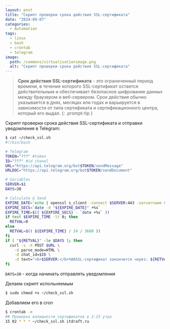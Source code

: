 ```yaml
---
layout: post
title: "Скрипт проверки срока действия SSL-сертификата"
date: "2024-09-07"
categories:
  - Automation
tags:
  - linux
  - bash
  - crontab
  - telegram
image:
  path: /commons/virtualisationimage.png
  alt: "Скрипт проверки срока действия SSL-сертификата"
---
```


> **Срок действия SSL-сертификата** - это ограниченный период времени, в течение которого SSL-сертификат остается действительным и обеспечивает безопасное шифрование данных между браузером и веб-сервером. Срок действия обычно указывается в днях, месяцах или годах и варьируется в зависимости от типа сертификата и сертификационного центра, который его выдал.
{: .prompt-tip }

Скрипт проверки срока действия SSL-сертификата и отправки уведомления в Telegram:
```sh
$ cat ~/check_ssl.sh
#!/bin/bash

# Telegram
TOKEN="???" #token
ID="???" #id chanel
URL="https://api.telegram.org/bot$TOKEN/sendMessage"
URLDOC="https://api.telegram.org/bot$TOKEN/sendDocument"

# Variables
SERVER=$1
DAYS=30

# Calculate & Send
EXPIRE_DATE=`echo | openssl s_client -connect $SERVER:443 -servername $SERVER -tlsextdebug 2>/dev/null | openssl x509 -noout -dates 2>/dev/null | grep notAfter | cut -d'=' -f2`
EXPIRE_SECS=`date -d "${EXPIRE_DATE}" +%s`
EXPIRE_TIME=$(( ${EXPIRE_SECS} - `date +%s` ))
if test $EXPIRE_TIME -lt 0; then
  RETVAL=0
else
  RETVAL=$(( ${EXPIRE_TIME} / 24 / 3600 ))
fi
if [ "${RETVAL}" -le $DAYS ]; then
  curl -s -X POST $URL \
    -d parse_mode=HTML \
    -d chat_id=$ID \
    -d text="<b>$SERVER:</b>%0ASSL-сертификат закончится через: ${RETVAL} дня/дней"
fi
```

`DAYS=30` - когда начинать отправлять уведомления

Делаем скрипт испольняемым
```sh
$ sudo chmod +x ~/check_ssl.sh
```

Добавляем его в cron
```sh
$ crontab -e
## Проверка валидности сертификатов в 2:15 утра
15 02 * * * ~/check_ssl.sh itdraft.ru
```
